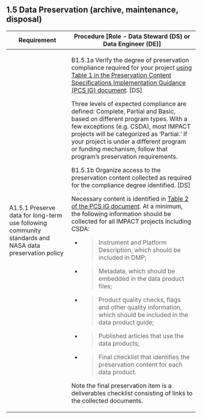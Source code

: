 
**1.5 Data Preservation (archive, maintenance, disposal)**
------------------------------------------------------

<table>
<thead>
<tr class="header">
<th><strong>Requirement</strong></th>
<th><strong>Procedure</strong> [Role - Data Steward (DS) or Data Engineer (DE)]</th>
</tr>
</thead>
<tbody>
<tr class="odd">
<td>A1.5.1 Preserve data for long-term use following community standards and NASA data preservation policy</td>
<td><p>B1.5.1a Verify the degree of preservation compliance required for your project <a href="https://www.earthdata.nasa.gov/s3fs-public/2022-07/ESDS-RFC-042VERSION1.pdf?VersionId=Kgk4CUY.EB3hJTYnSuP3qQ8ns8phTxh_"><span class="underline">using Table 1 in the Preservation Content Specifications Implementation Guidance (PCS IG) document</span></a>. [DS]</p>
<p>Three levels of expected compliance are defined: Complete, Partial and Basic, based on different program types. With a few exceptions (e.g. CSDA), most IMPACT projects will be categorized as ‘Partial.’ If your project is under a different program or funding mechanism, follow that program’s preservation requirements.</p>
<p>B1.5.1b Organize access to the preservation content collected as required for the compliance degree identified. [DS]</p>
<p>Necessary content is identified in <a href="https://www.earthdata.nasa.gov/s3fs-public/2022-07/ESDS-RFC-042VERSION1.pdf?VersionId=Kgk4CUY.EB3hJTYnSuP3qQ8ns8phTxh_"><span class="underline">Table 2 of the PCS IG document</span></a>. At a minimum, the following information should be collected for all IMPACT projects including CSDA:</p>
<ul>
<li><blockquote>
<p>Instrument and Platform Description, which should be included in DMP;</p>
</blockquote></li>
<li><blockquote>
<p>Metadata, which should be embedded in the data product files;</p>
</blockquote></li>
<li><blockquote>
<p>Product quality checks, flags and other quality information, which should be included in the data product guide;</p>
</blockquote></li>
<li><blockquote>
<p>Published articles that use the data products;</p>
</blockquote></li>
<li><blockquote>
<p>Final checklist that identifies the preservation content for each data product.</p>
</blockquote></li>
</ul>
<p>Note the final preservation item is a deliverables checklist consisting of links to the collected documents.</p></td>
</tr>
</tbody>
</table>
